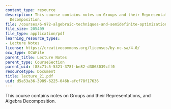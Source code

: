 ```yaml
---
content_type: resource
description: This course contains notes on Groups and their Representations, and Algebra
  Decomposition.
file: /courses/6-972-algebraic-techniques-and-semidefinite-optimization-spring-2006/d5a53a3639896225046bafcf78f17636_lecture_21.pdf
file_size: 205409
file_type: application/pdf
learning_resource_types:
- Lecture Notes
license: https://creativecommons.org/licenses/by-nc-sa/4.0/
ocw_type: OCWFile
parent_title: Lecture Notes
parent_type: CourseSection
parent_uid: f88c71c5-5321-378f-be82-d3863039cff0
resourcetype: Document
title: lecture_21.pdf
uid: d5a53a36-3989-6225-046b-afcf78f17636
---
```

This course contains notes on Groups and their Representations, and Algebra Decomposition.